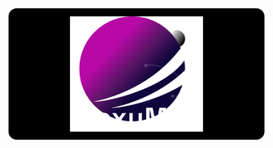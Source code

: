 <div style="width:100%; background-color: #000; border-radius: 16px; padding: 16px; display: flex; align-items:center; justify-content: center; box-sizing:border-box">
  <img src="./client/src/assets/Logo.svg" alt="ProxyMity" width="262">
</div>
